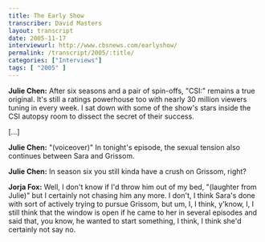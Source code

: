 ```yaml
---
title: The Early Show
transcriber: David Masters
layout: transcript
date: 2005-11-17
interviewurl: http://www.cbsnews.com/earlyshow/
permalink: /transcript/2005/:title/
categories: ["Interviews"]
tags: [ "2005" ]
---
```


**Julie Chen:** After six seasons and a pair of spin-offs, "CSI:" remains a true original. It's still a ratings powerhouse too with nearly 30 million viewers tuning in every week. I sat down with some of the show's stars inside the CSI autopsy room to dissect the secret of their success.

[...]

**Julie Chen:** "(voiceover)" In tonight's episode, the sexual tension also continues between Sara and Grissom.

**Julie Chen:** In season six you still kinda have a crush on Grissom, right?

**Jorja Fox:** Well, I don't know if I'd throw him out of my bed, "(laughter from Julie)" but I certainly not chasing him any more. I don't, I think Sara's done with sort of actively trying to pursue Grissom, but um, I, I think, y'know, I, I still think that the window is open if he came to her in several episodes and said that, you know, he wanted to start something, I think, I think she'd certainly not say no.
